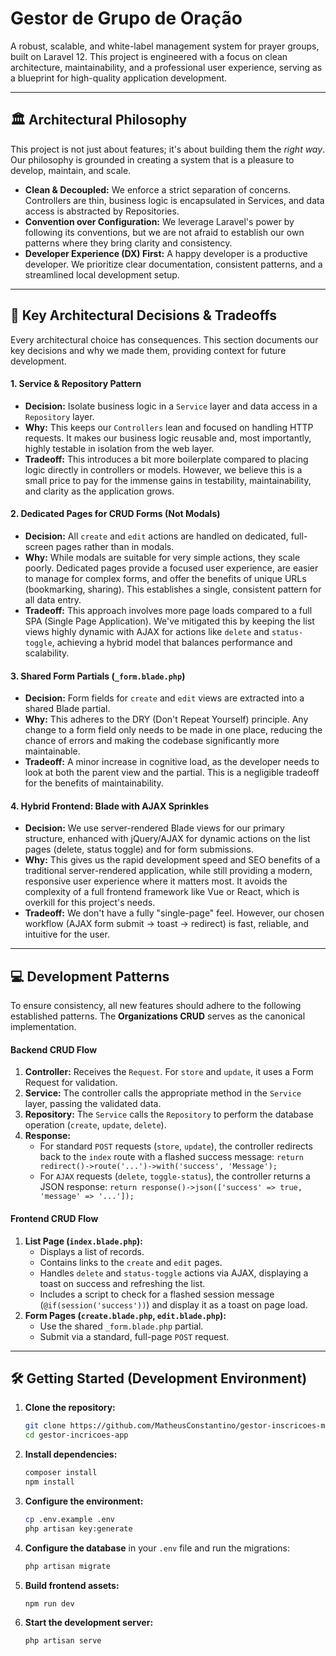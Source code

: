 # Gestor de Grupo de Oração

A robust, scalable, and white-label management system for prayer groups, built on Laravel 12. This project is engineered with a focus on clean architecture, maintainability, and a professional user experience, serving as a blueprint for high-quality application development.

---

## 🏛️ Architectural Philosophy

This project is not just about features; it's about building them the *right way*. Our philosophy is grounded in creating a system that is a pleasure to develop, maintain, and scale.

-   **Clean & Decoupled:** We enforce a strict separation of concerns. Controllers are thin, business logic is encapsulated in Services, and data access is abstracted by Repositories.
-   **Convention over Configuration:** We leverage Laravel's power by following its conventions, but we are not afraid to establish our own patterns where they bring clarity and consistency.
-   **Developer Experience (DX) First:** A happy developer is a productive developer. We prioritize clear documentation, consistent patterns, and a streamlined local development setup.

---

## 🚀 Key Architectural Decisions & Tradeoffs

Every architectural choice has consequences. This section documents our key decisions and why we made them, providing context for future development.

#### 1. **Service & Repository Pattern**
-   **Decision:** Isolate business logic in a `Service` layer and data access in a `Repository` layer.
-   **Why:** This keeps our `Controllers` lean and focused on handling HTTP requests. It makes our business logic reusable and, most importantly, highly testable in isolation from the web layer.
-   **Tradeoff:** This introduces a bit more boilerplate compared to placing logic directly in controllers or models. However, we believe this is a small price to pay for the immense gains in testability, maintainability, and clarity as the application grows.

#### 2. **Dedicated Pages for CRUD Forms (Not Modals)**
-   **Decision:** All `create` and `edit` actions are handled on dedicated, full-screen pages rather than in modals.
-   **Why:** While modals are suitable for very simple actions, they scale poorly. Dedicated pages provide a focused user experience, are easier to manage for complex forms, and offer the benefits of unique URLs (bookmarking, sharing). This establishes a single, consistent pattern for all data entry.
-   **Tradeoff:** This approach involves more page loads compared to a full SPA (Single Page Application). We've mitigated this by keeping the list views highly dynamic with AJAX for actions like `delete` and `status-toggle`, achieving a hybrid model that balances performance and scalability.

#### 3. **Shared Form Partials (`_form.blade.php`)**
-   **Decision:** Form fields for `create` and `edit` views are extracted into a shared Blade partial.
-   **Why:** This adheres to the DRY (Don't Repeat Yourself) principle. Any change to a form field only needs to be made in one place, reducing the chance of errors and making the codebase significantly more maintainable.
-   **Tradeoff:** A minor increase in cognitive load, as the developer needs to look at both the parent view and the partial. This is a negligible tradeoff for the benefits of maintainability.

#### 4. **Hybrid Frontend: Blade with AJAX Sprinkles**
-   **Decision:** We use server-rendered Blade views for our primary structure, enhanced with jQuery/AJAX for dynamic actions on the list pages (delete, status toggle) and for form submissions.
-   **Why:** This gives us the rapid development speed and SEO benefits of a traditional server-rendered application, while still providing a modern, responsive user experience where it matters most. It avoids the complexity of a full frontend framework like Vue or React, which is overkill for this project's needs.
-   **Tradeoff:** We don't have a fully "single-page" feel. However, our chosen workflow (AJAX form submit -> toast -> redirect) is fast, reliable, and intuitive for the user.

---

## 💻 Development Patterns

To ensure consistency, all new features should adhere to the following established patterns. The **Organizations CRUD** serves as the canonical implementation.

#### **Backend CRUD Flow**
1.  **Controller:** Receives the `Request`. For `store` and `update`, it uses a Form Request for validation.
2.  **Service:** The controller calls the appropriate method in the `Service` layer, passing the validated data.
3.  **Repository:** The `Service` calls the `Repository` to perform the database operation (`create`, `update`, `delete`).
4.  **Response:**
    -   For standard `POST` requests (`store`, `update`), the controller redirects back to the `index` route with a flashed success message: `return redirect()->route('...')->with('success', 'Message');`
    -   For `AJAX` requests (`delete`, `toggle-status`), the controller returns a JSON response: `return response()->json(['success' => true, 'message' => '...']);`

#### **Frontend CRUD Flow**
1.  **List Page (`index.blade.php`):**
    -   Displays a list of records.
    -   Contains links to the `create` and `edit` pages.
    -   Handles `delete` and `status-toggle` actions via AJAX, displaying a toast on success and refreshing the list.
    -   Includes a script to check for a flashed session message (`@if(session('success'))`) and display it as a toast on page load.
2.  **Form Pages (`create.blade.php`, `edit.blade.php`):**
    -   Use the shared `_form.blade.php` partial.
    -   Submit via a standard, full-page `POST` request.

---

## 🛠️ Getting Started (Development Environment)

1.  **Clone the repository:**
    ```bash
    git clone https://github.com/MatheusConstantino/gestor-inscricoes-metanoia.git
    cd gestor-incricoes-app
    ```

2.  **Install dependencies:**
    ```bash
    composer install
    npm install
    ```

3.  **Configure the environment:**
    ```bash
    cp .env.example .env
    php artisan key:generate
    ```

4.  **Configure the database** in your `.env` file and run the migrations:
    ```bash
    php artisan migrate
    ```

5.  **Build frontend assets:**
    ```bash
    npm run dev
    ```

6.  **Start the development server:**
    ```bash
    php artisan serve
